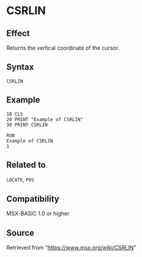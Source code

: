 # CSRLIN

## Effect

Returns the vertical coordinate of the cursor.

## Syntax

`CSRLIN`

## Example

```basic
10 CLS
20 PRINT "Example of CSRLIN"
30 PRINT CSRLIN
 
RUN
Example of CSRLIN
1
```

## Related to

`LOCATE`, `POS`

## Compatibility

MSX-BASIC 1.0 or higher

## Source

Retrieved from "https://www.msx.org/wiki/CSRLIN"
